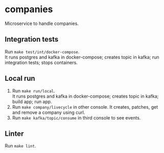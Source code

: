 # companies
Microservice to handle companies.

## Integration tests
Run `make test/int/docker-compose`.  
It runs postgres and kafka in docker-compose; creates topic in kafka; run integration tests; stops containers.

## Local run
1. Run `make run/local`.  
It runs postgres and kafka in docker-compose; creates topic in kafka; build app; run app.
2. Run `make company/livecycle` in other console.
It creates, patches, get and remove a company using curl.
3. Run `make kafka/topic/consume` in third console to see events.

## Linter
Run `make lint`.